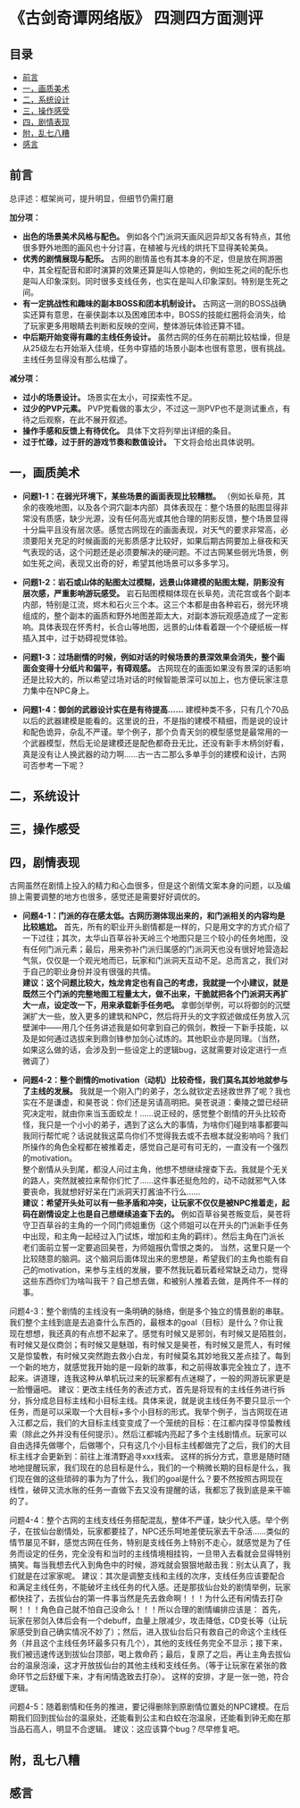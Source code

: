 # 《古剑奇谭网络版》 四测四方面测评

## 目录
- [前言](#overview)
- [一，画质美术](#graphics)
- [二，系统设计](#design)
- [三，操作感受](#handling)
- [四，剧情表现](#story)
- [附，乱七八糟](#others)
- [感言](#acknowledgement)

## <a name="overview"></a> 前言

总评述：框架尚可，提升明显，但细节仍需打磨

**加分项：**
* **出色的场景美术风格与配色。** 例如各个门派洞天画风迥异却又各有特点，其他很多野外地图的画风也十分讨喜，在植被与光线的烘托下显得美轮美奂。
* **优秀的剧情展现与配乐。** 古网的剧情虽也有其本身的不足，但是放在网游圈中，其全程配音和即时演算的效果还算是叫人惊艳的，例如生死之间的配乐也是叫人印象深刻。同时很多支线任务，也实在是叫人印象深刻。特别是生死之间。
* **有一定挑战性和趣味的副本BOSS和团本机制设计。** 古网这一测的BOSS战确实还算有意思，在豪侠副本以及困难团本中，BOSS的技能红圈将会消失，给了玩家更多用眼睛去判断和反映的空间，整体游玩体验还算不错。
* **中后期开始变得有趣的主线任务设计。** 虽然古网的任务在前期比较枯燥，但是从25级左右开始渐入佳境，任务中穿插的场景小副本也很有意思，很有挑战。主线任务显得没有那么枯燥了。

**减分项：**
* **过小的场景设计。** 场景实在太小，可探索性不足。
* **过少的PVP元素。** PVP党看做的事太少，不过这一测PVP也不是测试重点，有待之后观察，在此不展开叙述。
* **操作手感和反馈上有待优化。** 具体下文将列举出详细的条目。
* **过于忙碌，过于肝的游戏节奏和数值设计。** 下文将会给出具体说明。

## <a name="graphics"></a> 一，画质美术

* **问题1-1：在弱光环境下，某些场景的画面表现比较糟糕。** （例如长阜苑，其余的夜晚地图，以及各个洞穴副本内部）具体表现在：整个场景的贴图显得非常没有质感，缺少光源，没有任何高光或其他合理的阴影反馈，整个场景显得十分扁平且没有层次感。感觉古网现在的画面表现，对天气的要求非常高，必须要阳关充足的时候画面的光影质感才比较好，如果后期古网要加上昼夜和天气表现的话，这个问题还是必须要解决的硬问题。不过古网某些弱光场景，例如生死之间，表现又出奇的好，希望其他场景可以多多学习。

* **问题1-2：岩石或山体的贴图太过模糊，远景山体建模的贴图太糊，阴影没有层次感，严重影响游玩感受。** 岩石贴图模糊体现在长阜苑，流花宫或各个副本内部，特别是江流，烬木和石火三个本。这三个本都是由各种岩石，弱光环境组成的，整个副本的画质和野外地图差距太大，对副本游玩观感造成了一定影响。具体表现在怀秀村，长合山等地图，远景的山体看着跟一个个硬纸板一样插入其中，过于妨碍视觉体验。

* **问题1-3：过场剧情的时候，例如对话的时候场景的景深效果会消失，整个画面会变得十分纸片和偏平，有碍观感。** 古网现在的画面如果没有景深的话影响还是比较大的，所以希望过场对话的时候智能景深可以加上，也方便玩家注意力集中在NPC身上。

* **问题1-4：御剑的武器设计实在是有待提高……** 建模种类不多，只有几个70品以后的武器建模是能看的。这里说的丑，不是指的建模不精细，而是说的设计和配色诡异，杂乱不严谨。举个例子，那个负青天剑的模型感觉是最常用的一个武器模型，然后无论是建模还是配色都奇丑无比，还没有新手木柄剑好看，真是没有让人换武器的动力啊……古一古二那么多单手剑的建模和设计，古网可否参考一下呢？

## <a name="desin"></a> 二，系统设计

## <a name="handling"></a> 三，操作感受

## <a name="story"></a> 四，剧情表现

古网虽然在剧情上投入的精力和心血很多，但是这个剧情文案本身的问题，以及编排上需要调整的地方也很多，感觉还是需要好好调优的。

* **问题4-1：门派的存在感太低。古网历测体现出来的，和门派相关的内容均是比较尴尬。** 首先，所有的职业开头剧情都是一样的，只是用文字的方式介绍了一下过往；其次，太华山百草谷补天岭三个地图只是三个较小的任务地图，没有任何门派元素；最后，用来弥补门派归属感的门派洞天也没有很好地营造起气氛，仅仅是一个观光地而已，玩家和门派洞天互动不足。总而言之，我们对于自己的职业身份并没有很强的共情。<br>
**建议：这个问题比较大，烛龙肯定也有自己的考虑，我就提一个小建议，就是既然三个门派的完整地图工程量太大，做不出来，干脆就把各个门派洞天再扩大一点，设定改一下，用来承载新手任务吧。** 拿御剑举例，可以将御剑的沉壁渊扩大一些，放入更多的建筑和NPC，然后将开头的文字叙述做成任务放入沉壁渊中——用几个任务讲述我是如何拿到自己的佩剑，教授一下新手技能，以及是如何通过选拔来到鼎剑锋参加剑心试炼的。其他职业亦是同理。（当然，如果这么做的话，会涉及到一些设定上的逻辑bug，这就需要对设定进行一点微调了）

* **问题4-2：整个剧情的motivation（动机）比较奇怪，我们莫名其妙地就参与了主线的发展。** 我就是一个刚入门的弟子，怎么就钦定去拯救世界了呢？我也实在不是谦虚，和昊苍说：你们还是另请高明把。昊苍说道：秦陵之盟已经研究决定啦，就由你来当玉面蛟龙！……说正经的，感觉整个剧情的开头比较奇怪，我只是一个小小的弟子，遇到了这么大的事情，为啥你们碰到啥事都要叫我同行帮忙呢？话说就我这菜鸟你们不觉得我去或不去根本就没影响吗？我们所操作的角色全程都在被推着走，感觉自己是可有可无的，一直没有一个强烈的motivation。<br>
整个剧情从头到尾，都没人问过主角，他想不想继续搜查下去。我就是个无关的路人，突然就被拉来帮你们忙了……这件事还挺危险的，动不动就邪气入体要丧命，我就想好好呆在门派洞天打酱油不行么……<br>
**建议：希望开头处可以有一些矛盾和冲突，让玩家不仅仅是被NPC推着走，起码在剧情设定上也是自己想继续追查下去的。** 例如百草谷昊苍叛变后，昊苍将守卫百草谷的主角的一个同门师姐重伤（这个师姐可以在开头的门派新手任务中出现，和主角一起经过入门试炼，增加和主角的羁绊）。然后主角在门派长老们面前立誓一定要追回昊苍，为师姐报仇雪恨之类的。
当然，这里只是一个比较随意的脑洞。这个脑洞后面体现出来的思想是，希望我们的主角也能有自己的motivation，来参与主线的发展，要不然我玩着玩着经常缺乏动力，觉得这些东西你们为啥叫我干？自己想去做，和被别人推着去做，是两件不一样的事。

问题4-3：整个剧情的主线没有一条明确的脉络，倒是多个独立的情景剧的串联。我们整个主线到底是去追查什么东西的，最根本的goal（目标）是什么？你让我现在想想，我还真的有点想不起来了。感觉有时候又是邪剑，有时候又是陌胜剑，有时候又是仪商剑；有时候又是魅珈，有时候又是昊苍，有时候又是荒人，有时候又是惊蛰教，有时候又突然跑去救小白龙，有时候莫名其妙地我又差点挂了。每到一个新的地方，就感觉我开始的是一段新的故事，和之前得故事完全独立了，连不起来。讲道理，连我这种从单机玩过来的玩家都有点迷糊了，一般的网游玩家更是一脸懵逼吧。
建议：更改主线任务的表述方式，首先是将现有的主线任务进行拆分，拆分成总目标主线和小目标主线。具体来说，就是说主线任务不要只显示一个任务，而是可以采取一个大目标+多个小目标的形式。我举个例子，当古网现在进入江都之后，我们的大目标主线变变成了一个笼统的目标：在江都内探寻惊蛰教线索（除此之外并没有任何提示）。然后江都城内亮起了多个主线剧情点。玩家可以自由选择先做哪个，后做哪个，只有这几个小目标主线都做完了之后，我们的大目标主线才会更新到：前往上淮清野追寻xxx线索。
这样的拆分方式，意思是随时随地地提醒玩家，我们现在的总目标是什么，我们的一个稍微长期的目标是什么，我们现在做的这些琐碎的事为为了什么，我们的goal是什么？要不然按照古网现在线性，破碎又流水账的任务一直做下去又没有提醒的话，我都忘了我到底是来干嘛的了。

问题4-4：整个古网的主线支线任务搭配混乱，整体不严谨，缺少代入感。举个例子，在拔仙台剧情处，玩家都要挂了，NPC还乐呵地差使玩家去干杂活……类似的情节屡见不鲜，感觉古网在任务，特别是支线任务上特别不走心，就感觉是为了任务而设定的任务，完全没有和当时的主线情境相挂钩，一旦带入去看就会显得特别搞笑。每当我想去代入到角色中的时候，游戏就会狠狠地敲击我：别太认真了，我们就是在过家家呢。
建议：其次是调整支线和主线的次序，支线任务应该要配合和满足主线任务，不能破坏主线任务的代入感。还是那拔仙台处的剧情举例，玩家都快挂了，去拔仙台的第一件事当然是先去救命啊！！！为什么还有闲情去打杂啊！！！角色自己就不怕自己没命么！！！所以合理的剧情编排应该是：
首先，玩家在邪剑入体后会有一个debuff，血量上限减少，攻击降低，CD变长等（让玩家感受到自己确实情况不妙了）；然后，进入拔仙台后只有救自己的命这个主线任务（并且这个主线任务环最多只有几个），其他的支线任务完全不显示；接下来，我们被迅速传送到拔仙台顶部，喝上救命药；最后，复原了之后，再让主角去拔仙台的温泉泡澡，这才开放拔仙台的其他主线和支线任务。（等于让玩家在紧张的救命环节之后舒缓下来，才有闲情逸致去打杂）。
这样的安排，才是一张一弛，符合逻辑。

问题4-5：随着剧情和任务的推进，要记得删除到原剧情位置处的NPC建模。在后期我们回到拔仙台的温泉处，还能看到公主和白蛟在泡温泉，还能看到钟无痴在那当品石高人，明显不合逻辑。
建议：这应该算个bug？尽早修复吧。

## <a name="others"></a> 附，乱七八糟

## <a name="acknowledgement"></a> 感言
